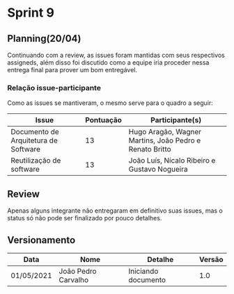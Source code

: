 # Sprint 9

## Planning(20/04)

Continuando com a review, as issues foram mantidas com seus respectivos assigneds, além disso foi discutido como a equipe iria proceder nessa entrega final para prover um bom entregável.

### Relação issue-participante

Como as issues se mantiveram, o mesmo serve para o quadro a seguir:

|Issue|Pontuação|Participante(s)|
|---|---|---|
|Documento de Arquitetura de Software|13|Hugo Aragão, Wagner Martins, João Pedro e Renato Britto|
|Reutilização de software|13|João Luís, Nícalo Ribeiro e Gustavo Nogueira|

## Review

Apenas alguns integrante não entregaram em definitivo suas issues, mas o status só não pode ser finalizado por pouco detalhes.

## Versionamento

|Data|Nome|Detalhe|Versão|
|---|---|---|---|
|01/05/2021|João Pedro Carvalho|Iniciando documento|1.0|